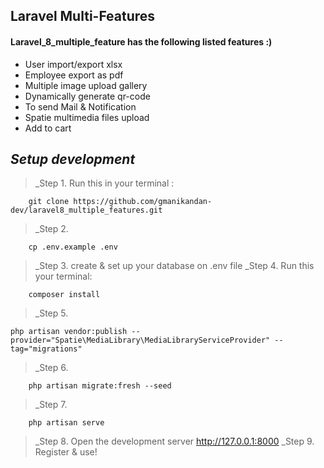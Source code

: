 ## Laravel Multi-Features
#### **Laravel_8_multiple_feature** has the following listed features :)


- User import/export xlsx
- Employee export as pdf
- Multiple image upload gallery
- Dynamically generate qr-code
- To send Mail & Notification
- Spatie multimedia files upload
- Add to cart

## _Setup development_

>  _Step 1. Run this in your terminal :

````
    git clone https://github.com/gmanikandan-dev/laravel8_multiple_features.git 
````

>  _Step 2.

````
    cp .env.example .env
````

>  _Step 3. create & set up your database on .env file
>  _Step 4. Run this your terminal:

````
    composer install 
````

>  _Step 5.

````
php artisan vendor:publish --provider="Spatie\MediaLibrary\MediaLibraryServiceProvider" --tag="migrations"

````

>  _Step 6.

````
    php artisan migrate:fresh --seed
````

>  _Step 7.

````
    php artisan serve
````
>  _Step 8. Open the development server http://127.0.0.1:8000
>  _Step 9. Register & use!